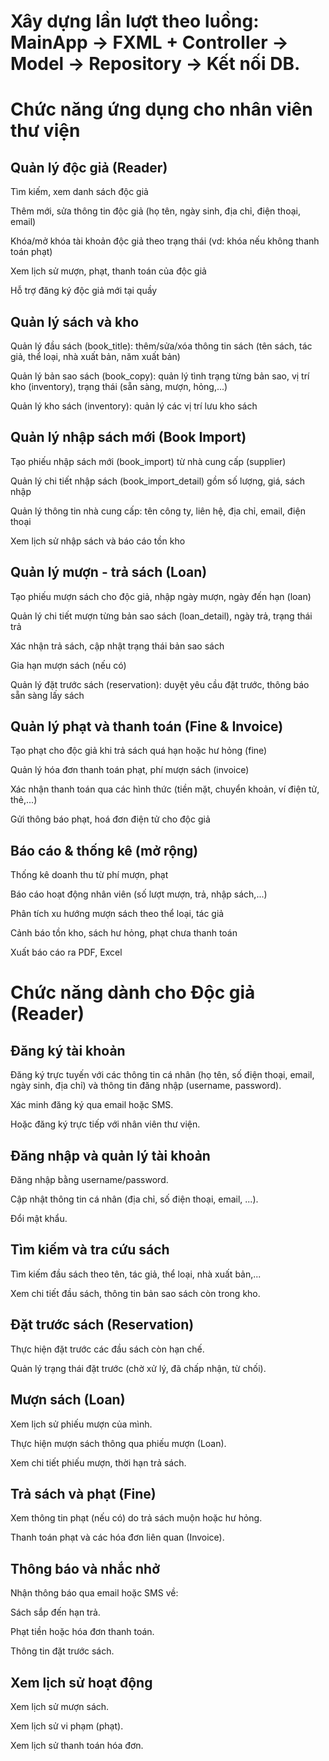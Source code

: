 # Xây dựng lần lượt theo luồng: MainApp → FXML + Controller → Model → Repository → Kết nối DB.

# Chức năng ứng dụng cho nhân viên thư viện

## Quản lý độc giả (Reader)

Tìm kiếm, xem danh sách độc giả

Thêm mới, sửa thông tin độc giả (họ tên, ngày sinh, địa chỉ, điện thoại, email)

Khóa/mở khóa tài khoản độc giả theo trạng thái (vd: khóa nếu không thanh toán phạt)

Xem lịch sử mượn, phạt, thanh toán của độc giả

Hỗ trợ đăng ký độc giả mới tại quầy

## Quản lý sách và kho

Quản lý đầu sách (book_title): thêm/sửa/xóa thông tin sách (tên sách, tác giả, thể loại, nhà xuất bản, năm xuất bản)

Quản lý bản sao sách (book_copy): quản lý tình trạng từng bản sao, vị trí kho (inventory), trạng thái (sẵn sàng, mượn, hỏng,...)

Quản lý kho sách (inventory): quản lý các vị trí lưu kho sách

## Quản lý nhập sách mới (Book Import)

Tạo phiếu nhập sách mới (book_import) từ nhà cung cấp (supplier)

Quản lý chi tiết nhập sách (book_import_detail) gồm số lượng, giá, sách nhập

Quản lý thông tin nhà cung cấp: tên công ty, liên hệ, địa chỉ, email, điện thoại

Xem lịch sử nhập sách và báo cáo tồn kho

## Quản lý mượn - trả sách (Loan)

Tạo phiếu mượn sách cho độc giả, nhập ngày mượn, ngày đến hạn (loan)

Quản lý chi tiết mượn từng bản sao sách (loan_detail), ngày trả, trạng thái trả

Xác nhận trả sách, cập nhật trạng thái bản sao sách

Gia hạn mượn sách (nếu có)

Quản lý đặt trước sách (reservation): duyệt yêu cầu đặt trước, thông báo sẵn sàng lấy sách

## Quản lý phạt và thanh toán (Fine & Invoice)

Tạo phạt cho độc giả khi trả sách quá hạn hoặc hư hỏng (fine)

Quản lý hóa đơn thanh toán phạt, phí mượn sách (invoice)

Xác nhận thanh toán qua các hình thức (tiền mặt, chuyển khoản, ví điện tử, thẻ,...)

Gửi thông báo phạt, hoá đơn điện tử cho độc giả

## Báo cáo & thống kê (mở rộng)

Thống kê doanh thu từ phí mượn, phạt

Báo cáo hoạt động nhân viên (số lượt mượn, trả, nhập sách,...)

Phân tích xu hướng mượn sách theo thể loại, tác giả

Cảnh báo tồn kho, sách hư hỏng, phạt chưa thanh toán

Xuất báo cáo ra PDF, Excel

# Chức năng dành cho Độc giả (Reader)

## Đăng ký tài khoản

Đăng ký trực tuyến với các thông tin cá nhân (họ tên, số điện thoại, email, ngày sinh, địa chỉ) và thông tin đăng nhập (username, password).

Xác minh đăng ký qua email hoặc SMS.

Hoặc đăng ký trực tiếp với nhân viên thư viện.

## Đăng nhập và quản lý tài khoản

Đăng nhập bằng username/password.

Cập nhật thông tin cá nhân (địa chỉ, số điện thoại, email, ...).

Đổi mật khẩu.

## Tìm kiếm và tra cứu sách

Tìm kiếm đầu sách theo tên, tác giả, thể loại, nhà xuất bản,...

Xem chi tiết đầu sách, thông tin bản sao sách còn trong kho.

## Đặt trước sách (Reservation)

Thực hiện đặt trước các đầu sách còn hạn chế.

Quản lý trạng thái đặt trước (chờ xử lý, đã chấp nhận, từ chối).

## Mượn sách (Loan)

Xem lịch sử phiếu mượn của mình.

Thực hiện mượn sách thông qua phiếu mượn (Loan).

Xem chi tiết phiếu mượn, thời hạn trả sách.

## Trả sách và phạt (Fine)

Xem thông tin phạt (nếu có) do trả sách muộn hoặc hư hỏng.

Thanh toán phạt và các hóa đơn liên quan (Invoice).

## Thông báo và nhắc nhở

Nhận thông báo qua email hoặc SMS về:

Sách sắp đến hạn trả.

Phạt tiền hoặc hóa đơn thanh toán.

Thông tin đặt trước sách.

## Xem lịch sử hoạt động

Xem lịch sử mượn sách.

Xem lịch sử vi phạm (phạt).

Xem lịch sử thanh toán hóa đơn.


